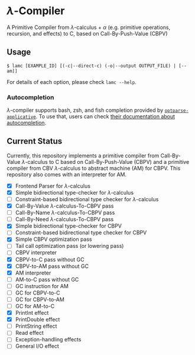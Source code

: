 # $\lambda$-Compiler

A Primitive Compiler from $\lambda$-calculus + $\alpha$ (e.g. primitive operations, recursion, and effects) to C, based on Call-By-Push-Value (CBPV)

## Usage

```
$ lamc [EXAMPLE_ID] [(-c|--direct-c) (-o|--output OUTPUT_FILE) | [--am]]
```

For details of each option, please check `lamc --help`.

### Autocompletion

$\lambda$-compiler supports bash, zsh, and fish completion provided by
[`optparse-applicative`](https://hackage.haskell.org/package/optparse-applicative).
To use that, users can check [their documentation about autocompletion](https://github.com/pcapriotti/optparse-applicative?tab=readme-ov-file#bash-zsh-and-fish-completions).

## Current Status
Currently, this repository implements a primitive compiler from Call-By-Value $\lambda$-calculus to C based on Call-By-Push-Value (CBPV) and
a primitive compiler from CBV $\lambda$-calculus to abstract machine (AM) for CBPV. This repository also comes with an interpreter for AM.

- [x] Frontend Parser for $\lambda$-calculus
- [x] Simple bidirectional type-checker for $\lambda$-calculus
- [ ] Constraint-based bidirectional type checker for $\lambda$-calculus
- [x] Call-By-Value $\lambda$-calculus-To-CBPV pass
- [ ] Call-By-Name $\lambda$-calculus-To-CBPV pass
- [ ] Call-By-Need $\lambda$-calculus-To-CBPV pass
- [x] Simple bidirectional type-checker for CBPV
- [ ] Constraint-based bidirectional type checker for CBPV
- [x] Simple CBPV optimization pass
- [ ] Tail call optimization pass (or lowering pass)
- [ ] CBPV interpreter
- [x] CBPV-to-C pass without GC
- [x] CBPV-to-AM pass without GC
- [x] AM interpreter
- [ ] AM-to-C pass without GC
- [ ] GC instruction for AM
- [ ] GC for CBPV-to-C
- [ ] GC for CBPV-to-AM
- [ ] GC for AM-to-C
- [x] PrintInt effect
- [x] PrintDouble effect
- [ ] PrintString effect
- [ ] Read effect
- [ ] Exception-handling effects
- [ ] General I/O effect
